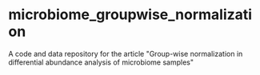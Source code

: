 # microbiome_groupwise_normalization
 A code and data repository for the article "Group-wise normalization in differential abundance analysis of microbiome samples"

